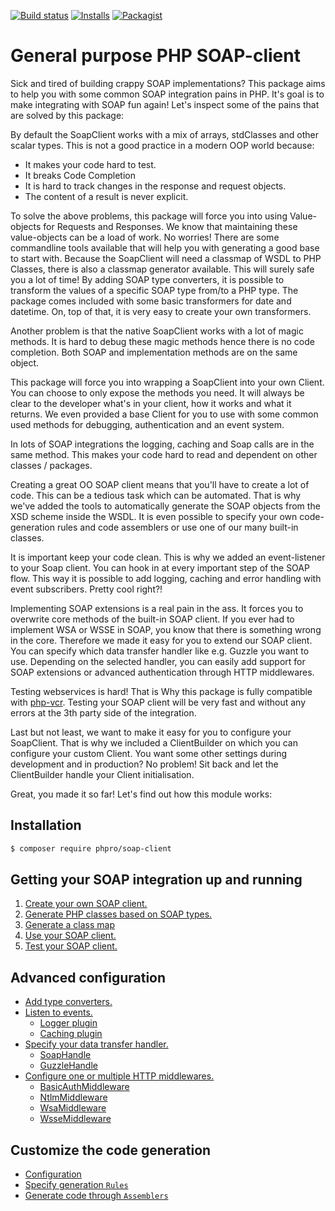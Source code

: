 [![Build status](https://api.travis-ci.org/phpro/soap-client.svg)](http://travis-ci.org/phpro/soap-client)
[![Installs](https://img.shields.io/packagist/dt/phpro/soap-client.svg)](https://packagist.org/packages/phpro/soap-client/stats)
[![Packagist](https://img.shields.io/packagist/v/phpro/soap-client.svg)](https://packagist.org/packages/phpro/soap-client)

# General purpose PHP SOAP-client

Sick and tired of building crappy SOAP implementations?
 This package aims to help you with some common SOAP integration pains in PHP.
 It's goal is to make integrating with SOAP fun again!
 Let's inspect some of the pains that are solved by this package:
 
By default the SoapClient works with a mix of arrays, stdClasses and other scalar types. 
 This is not a good practice in a modern OOP world because:
 
- It makes your code hard to test.
- It breaks Code Completion
- It is hard to track changes in the response and request objects.
- The content of a result is never explicit.
 
To solve the above problems, this package will force you into using Value-objects for Requests and Responses.
 We know that maintaining these value-objects can be a load of work. 
 No worries! There are some commandline tools available that will help you with generating a good base to start with.
 Because the SoapClient will need a classmap of WSDL to PHP Classes, there is also a classmap generator available.
 This will surely safe you a lot of time!
 By adding SOAP type converters, it is possible to transform the values of a specific SOAP type from/to a PHP type.
 The package comes included with some basic transformers for date and datetime.
 On, top of that, it is very easy to create your own transformers.
 
Another problem is that the native SoapClient works with a lot of magic methods.
 It is hard to debug these magic methods hence there is no code completion.
 Both SOAP and implementation methods are on the same object.
 
This package will force you into wrapping a SoapClient into your own Client.
 You can choose to only expose the methods you need. 
 It will always be clear to the developer what's in your client, how it works and what it returns.
 We even provided a base Client for you to use with some common used methods for debugging, authentication and an event system.
 
In lots of SOAP integrations the logging, caching and Soap calls are in the same method.
 This makes your code hard to read and dependent on other classes / packages.

Creating a great OO SOAP client means that you'll have to create a lot of code.
 This can be a tedious task which can be automated. 
 That is why we've added the tools to automatically generate the SOAP objects from the XSD scheme inside the WSDL.
 It is even possible to specify your own code-generation rules and code assemblers or use one of our many built-in classes.

It is important keep your code clean. This is why we added an event-listener to your Soap client.
 You can hook in at every important step of the SOAP flow.
 This way it is possible to add logging, caching and error handling with event subscribers. 
 Pretty cool right?!

Implementing SOAP extensions is a real pain in the ass.
 It forces you to overwrite core methods of the built-in SOAP client.
 If you ever had to implement WSA or WSSE in SOAP, you know that there is something wrong in the core.
 Therefore we made it easy for you to extend our SOAP client. 
 You can specify which data transfer handler like e.g. Guzzle you want to use.
 Depending on the selected handler, 
 you can easily add support for SOAP extensions or advanced authentication through HTTP middlewares.
 
Testing webservices is hard! 
 That is Why this package is fully compatible with [php-vcr](http://php-vcr.github.io/).
 Testing your SOAP client will be very fast and without any errors at the 3th party side of the integration. 
 
Last but not least, we want to make it easy for you to configure your SoapClient.
 That is why we included a ClientBuilder on which you can configure your custom Client.
 You want some other settings during development and in production? 
 No problem! Sit back and let the ClientBuilder handle your Client initialisation.
 
Great, you made it so far! Let's find out how this module works:
 
## Installation

```sh
$ composer require phpro/soap-client
```

## Getting your SOAP integration up and running

1. [Create your own SOAP client.](docs/client.md)
2. [Generate PHP classes based on SOAP types.](docs/cli/generate-types.md)
3. [Generate a class map](docs/cli/generate-classmap.md)
4. [Use your SOAP client.](docs/usage.md)
5. [Test your SOAP client.](docs/testing.md)


## Advanced configuration

- [Add type converters.](docs/type-converter.md)
- [Listen to events.](docs/events.md)
  - [Logger plugin](docs/plugins/logger.md)
  - [Caching plugin](docs/plugins/caching.md)
- [Specify your data transfer handler.](docs/handlers.md)
  - [SoapHandle](docs/handlers.md#soaphandle)
  - [GuzzleHandle](docs/handlers.md#guzzlehandle)
- [Configure one or multiple HTTP middlewares.](docs/middlewares.md)
  - [BasicAuthMiddleware](docs/middlewares.md#basicauthmiddleware)
  - [NtlmMiddleware](docs/middlewares.md#ntlmmiddleware)
  - [WsaMiddleware](docs/middlewares.md#wsamiddleware)
  - [WsseMiddleware](docs/middlewares.md#wssemiddleware)


## Customize the code generation

- [Configuration](docs/code-generation/configuration.md)
- [Specify generation `Rules`](docs/code-generation/rules.md)
- [Generate code through `Assemblers`](docs/code-generation/assemblers.md)


